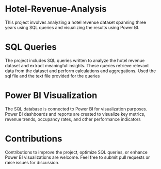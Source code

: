 # Hotel-Revenue-Analysis
This project involves analyzing a hotel revenue dataset spanning three years using SQL queries and visualizing the results using Power BI.

# SQL Queries
The project includes SQL queries written to analyze the hotel revenue dataset and extract meaningful insights.
These queries retrieve relevant data from the dataset and perform calculations and aggregations.
Used the sql file and the text file provided for the queries

# Power BI Visualization
The SQL database is connected to Power BI for visualization purposes. Power BI dashboards and reports are created to visualize key metrics, revenue trends, occupancy rates, and other performance indicators

# Contributions
Contributions to improve the project, optimize SQL queries, or enhance Power BI visualizations are welcome. Feel free to submit pull requests or raise issues for discussion.
